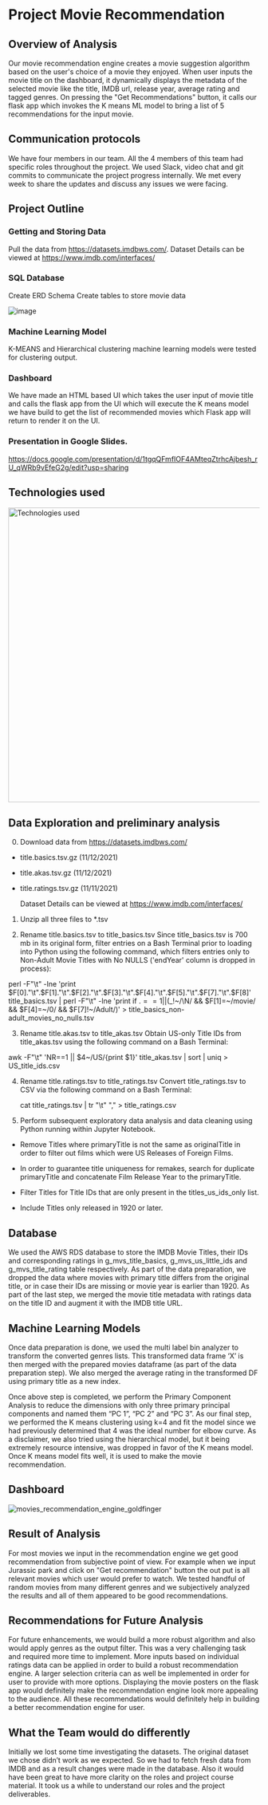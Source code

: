 # Project Movie Recommendation

## Overview of Analysis
Our movie recommendation engine creates a movie suggestion algorithm based on the user's choice of a movie they enjoyed. When user inputs the movie title on the dashboard, it dynamically displays the metadata of the selected movie like the title, IMDB url, release year, average rating and tagged genres. On pressing the "Get Recommendations" button, it calls our flask app which invokes the K means ML model to bring a list of 5 recommendations for the input movie.


## Communication protocols
We have four members in our team. All the 4 members of this team had specific roles throughout the project. We used Slack, video chat and git commits to communicate the project progress internally. We met every week to share the updates and discuss any issues we were facing.

## Project Outline
### Getting and Storing Data
Pull the data from https://datasets.imdbws.com/. Dataset Details can be viewed at https://www.imdb.com/interfaces/

### SQL Database
Create ERD Schema
Create tables to store movie data

![image](https://user-images.githubusercontent.com/85711507/142744836-c2c47d34-e8d5-4fe4-a7f3-19c904bbee47.png)


### Machine Learning Model
K-MEANS and Hierarchical clustering machine learning models were tested for clustering output.


### Dashboard
We have made an HTML based UI which takes the user input of movie title and calls the flask app from the UI which will execute the K means model we have build to get the list of recommended movies which Flask app will return to render it on the UI.

### Presentation in Google Slides.
 https://docs.google.com/presentation/d/1tgqQFmfIOF4AMteqZtrhcAjbesh_rU_qWRb9vEfeG2g/edit?usp=sharing


## Technologies used

<img width="591" alt="Technologies used" src="https://user-images.githubusercontent.com/85711507/142773332-806a9c42-5809-4a4f-956b-d3bf2ee5b5c4.png">



## Data Exploration and preliminary analysis

0. Download data from https://datasets.imdbws.com/

- title.basics.tsv.gz (11/12/2021)
- title.akas.tsv.gz (11/12/2021)
- title.ratings.tsv.gz (11/11/2021)

    Dataset Details can be viewed at https://www.imdb.com/interfaces/


1. Unzip all three files to *.tsv

2. Rename title.basics.tsv to title_basics.tsv
    Since title_basics.tsv is 700 mb in its original form, filter entries on a Bash Terminal      prior to loading into Python using the following command, which filters entries only to Non-Adult Movie Titles with No NULLS
 ('endYear' column is dropped in process):



perl -F"\t" -lne 'print $F[0]."\t".$F[1]."\t".$F[2]."\t".$F[3]."\t".$F[4]."\t".$F[5]."\t".$F[7]."\t".$F[8]' title_basics.tsv | perl -F"\t" -lne 'print if $.==1 || ($_!~/\\N/ && $F[1]=~/movie/ && $F[4]=~/0/ && $F[7]!~/Adult/)' > title_basics_non-adult_movies_no_nulls.tsv



3. Rename title.akas.tsv to title_akas.tsv
    Obtain US-only Title IDs from title_akas.tsv using the following command on a Bash Terminal:

 awk -F"\t" 'NR==1 || $4~/US/{print $1}' title_akas.tsv | sort | uniq > US_title_ids.csv


4. Rename title.ratings.tsv to title_ratings.tsv
    Convert title_ratings.tsv to CSV via the following command on a Bash Terminal:
    
     cat title_ratings.tsv | tr "\t" "," > title_ratings.csv



5. Perform subsequent exploratory data analysis and data cleaning using Python     running within Jupyter Notebook.

- Remove Titles where primaryTitle is not the same as originalTitle in order to      filter out films which were US Releases of Foreign Films.

- In order to guarantee title uniqueness for remakes, search for duplicate primaryTitle and concatenate Film Release Year to the primaryTitle.

- Filter Titles for Title IDs that are only present in the  titles_us_ids_only list.

- Include Titles only released in 1920 or later.


## Database
We used the AWS RDS database to store the IMDB Movie Titles, their IDs and corresponding ratings in g_mvs_title_basics, g_mvs_us_little_ids and g_mvs_title_rating table respectively. As part of the data preparation, we dropped the data where movies with primary title differs from the original title, or in case their IDs are missing or movie year is earlier than 1920. As part of the last step, we merged the movie title metadata with ratings data on the title ID and augment it with the IMDB title URL.

## Machine Learning Models

Once data preparation is done, we used the multi label bin analyzer to transform the converted genres lists. This transformed data frame ‘X’ is then merged with the prepared movies dataframe (as part of the data preparation step). We also merged the average rating in the transformed DF using primary title as a new index. 

Once above step is completed, we perform the Primary Component Analysis to reduce the dimensions with only three primary principal components and named them “PC 1”, “PC 2” and “PC 3”. As our final step, we performed the K means clustering using k=4 and fit the model since we had previously determined that 4 was the ideal number for elbow curve. As a disclaimer, we also tried using the hierarchical model, but it being extremely resource intensive, was dropped in favor of the K means model. Once  K means model fits well, it is used to make the movie recommendation.

## Dashboard

![movies_recommendation_engine_goldfinger](https://user-images.githubusercontent.com/85711507/142745152-8562626d-e67b-42b2-84b3-ede8d7b560f9.png)

## Result of Analysis

For most movies we input in the recommendation engine we get good recommendation from subjective point of view. For example when we input Jurassic park and click on "Get recommendation" button the out put is all relevant movies which user would prefer to watch. We tested handful of random movies from many different genres and we subjectively analyzed the results and all of them appeared to be good recommendations.  


## Recommendations for Future Analysis
For future enhancements, we would build a more robust algorithm and also would apply genres as the output filter. This was a very challenging task and required more time to implement. More inputs based on individual ratings data can be applied in order to build a robust recommendation engine. A larger selection criteria can as well be implemented in order for user to provide with more options. Displaying the movie posters on the flask app would definitely make the recommendation engine look more appealing to the audience. All these recommendations would definitely help in building a better recommendation engine for user. 


## What the Team would do differently

Initially we lost some time investigating the datasets. The original dataset we chose didn’t work as we expected. So we had to fetch fresh data from IMDB and as a result changes were made in the database. 
Also it would have been great to have more clarity on the roles and project course material. It took us a while to understand our roles and the project deliverables.








